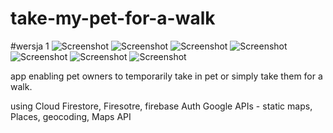 # take-my-pet-for-a-walk

#wersja 1 
![Screenshot](/screens/1.png)
![Screenshot](../screens/2.png)
![Screenshot](../screens/3.png)
![Screenshot](../screens/4.png)
![Screenshot](../screens/5.png)
![Screenshot](../screens/6.png)
![Screenshot](../screens/7.png)



app enabling pet owners to temporarily take in pet or simply take them for a walk. 

using Cloud Firestore, Firesotre, firebase Auth
Google APIs - static maps, Places, geocoding, Maps API
